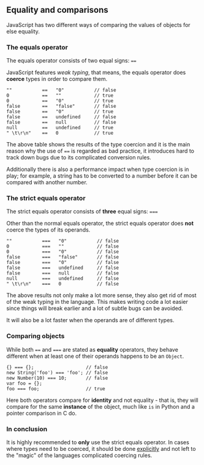 ## Equality and comparisons

JavaScript has two different ways of comparing the values of objects for else
equality. 

### The equals operator

The equals operator consists of two equal signs: `==`

JavaScript features *weak typing*, that means, the equals operator does
**coerce** types in order to compare them.
    
    ""           ==   "0"           // false
    0            ==   ""            // true
    0            ==   "0"           // true
    false        ==   "false"       // false
    false        ==   "0"           // true
    false        ==   undefined     // false
    false        ==   null          // false
    null         ==   undefined     // true
    " \t\r\n"    ==   0             // true

The above table shows the results of the type coercion and it is the main reason 
why the use of `==` is regarded as bad practice, it introduces hard to track down
bugs due to its complicated conversion rules.

Additionally there is also a performance impact when type coercion is in play;
for example, a string has to be converted to a number before it can be compared
with another number.

### The strict equals operator

The strict equals operator consists of **three** equal signs: `===`

Other than the normal equals operator, the strict equals operator does **not**
coerce the types of its operands.

    ""           ===   "0"           // false
    0            ===   ""            // false
    0            ===   "0"           // false
    false        ===   "false"       // false
    false        ===   "0"           // false
    false        ===   undefined     // false
    false        ===   null          // false
    null         ===   undefined     // false
    " \t\r\n"    ===   0             // false

The above results not only make a lot more sense, they also get rid of most of
the weak typing in the language. This makes writing code a lot easier since
things will break earlier and a lot of subtle bugs can be avoided.

It will also be a lot faster when the operands are of different types.

### Comparing objects

While both `==` and `===` are stated as **equality** operators, they behave 
different when at least one of their operands happens to be an `Object`.

    {} === {};                   // false
    new String('foo') === 'foo'; // false
    new Number(10) === 10;       // false
    var foo = {};
    foo === foo;                 // true

Here both operators compare for **identity** and not equality - that is, they
will compare for the same **instance** of the object, much like `is` in Python 
and a pointer comparison in C do.

### In conclusion

It is highly recommended to **only** use the strict equals operator. In cases
where types need to be coerced, it should be done [explicitly](#types.casting)
and not left to the "magic" of the languages complicated coercing rules.

